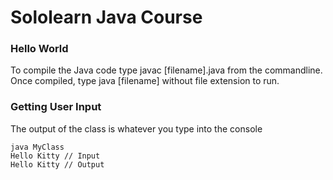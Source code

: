 # Sololearn Java Course

### Hello World

To compile the Java code type javac [filename].java from the commandline.
Once compiled, type java [filename] without file extension to run.

### Getting User Input

The output of the class is whatever you type into the console

```
java MyClass
Hello Kitty // Input
Hello Kitty // Output
```

